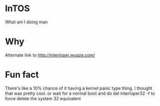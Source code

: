 # InTOS
What am I doing man

# Why
Alternate link to http://interloper.wuaze.com/

# Fun fact
There's like a 10% chance of it having a kernel panic type thing. I thought that was pretty cool. or wait for a normal boot and do del Interloper32 -f to force delete the system 32 equivalent
